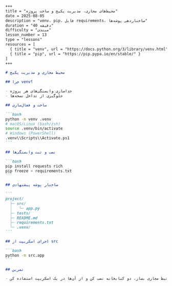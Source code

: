 ````markdown
+++
title = "محیط‌های مجازی، مدیریت پکیج و ساخت پروژه"
date = 2025-08-05
description = "venv، pip، فایل requirements، ساختاردهی پوشه‌ها"
duration = "40 دقیقه"
difficulty = "مبتدی"
lesson_number = 13
type = "lessons"
resources = [
  { title = "venv", url = "https://docs.python.org/3/library/venv.html" },
  { title = "pip", url = "https://pip.pypa.io/en/stable/" }
]
+++

# محیط مجازی و مدیریت پکیج

## چرا venv؟

- جداسازی وابستگی‌های هر پروژه
- جلوگیری از تداخل نسخه‌ها

## ساخت و فعال‌سازی

```bash
python -m venv .venv
# macOS/Linux (bash/zsh)
source .venv/bin/activate
# Windows (PowerShell)
.venv\\Scripts\\Activate.ps1
```

## نصب و ثبت وابستگی‌ها

```bash
pip install requests rich
pip freeze > requirements.txt
```

## ساختار پوشه پیشنهادی

```
project/
  ├─ src/
  │   └─ app.py
  ├─ tests/
  ├─ README.md
  ├─ requirements.txt
  └─ .venv/
```

## اجرای اسکریپت از src

```bash
python -m src.app
```

## تمرین

- یک محیط مجازی بساز، دو کتابخانه نصب کن و از آن‌ها در یک اسکریپت استفاده کن.

````
